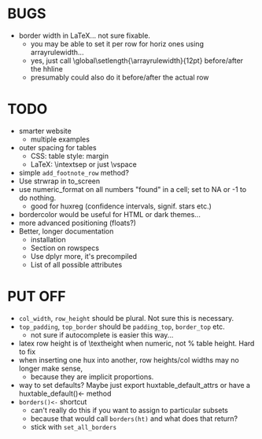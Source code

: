 

BUGS
====

* border width in LaTeX... not sure fixable.
  - you may be able to set it per row for horiz ones using arrayrulewidth...
  - yes, just call \global\setlength{\arrayrulewidth}{12pt} before/after the hhline
  - presumably could also do it before/after the actual row

TODO
====
* smarter website
  - multiple examples
* outer spacing for tables
  - CSS: table style: margin
  - LaTeX: \intextsep or just \vspace
* simple `add_footnote_row` method?
* Use strwrap in to_screen
* use numeric_format on all numbers "found" in a cell; set to NA or -1 to do nothing.
  - good for huxreg (confidence intervals, signif. stars etc.)
* bordercolor would be useful for HTML or dark themes...
* more advanced positioning (floats?)
* Better, longer documentation
  - installation
  - Section on rowspecs
  - Use dplyr more, it's precompiled
  - List of all possible attributes
  
PUT OFF
=======
* `col_width`, `row_height` should be plural. Not sure this is necessary.
* `top_padding`, `top_border` should be `padding_top`, `border_top` etc.
  - not sure if autocomplete is easier this way...
* latex row height is of \\textheight when numeric, not % table height. Hard to fix
* when inserting one hux into another, row heights/col widths may no longer make sense,
  - because they are implicit proportions.
* way to set defaults? Maybe just export huxtable_default_attrs or have a huxtable_default()<- method
* `borders()<-` shortcut
  - can't really do this if you want to assign to particular subsets
  - because that would call `borders(ht)` and what does that return?
  - stick with `set_all_borders`




